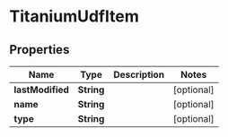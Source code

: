

# TitaniumUdfItem


## Properties

| Name | Type | Description | Notes |
|------------ | ------------- | ------------- | -------------|
|**lastModified** | **String** |  |  [optional] |
|**name** | **String** |  |  [optional] |
|**type** | **String** |  |  [optional] |



